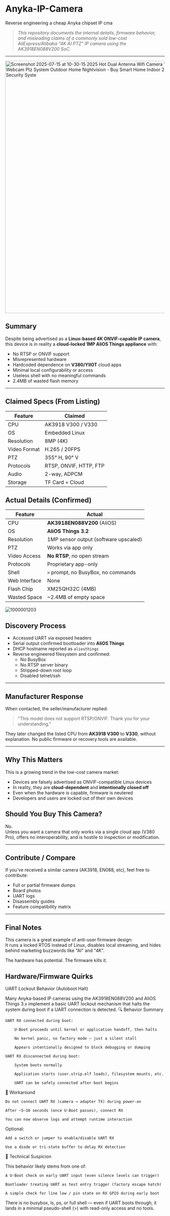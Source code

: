 # Anyka-IP-Camera
Reverse engineering a cheap Anyka chipset IP cma
> _This repository documents the internal details, firmware behavior, and misleading claims of a commonly sold low-cost AliExpress/Alibaba "4K AI PTZ" IP camera using the AK3918EN088V200 SoC._

---
<img width="795" height="795" alt="Screenshot 2025-07-15 at 10-30-15 2025 Hot Dual Antenna Wifi Camera 1080p Hd 360 Degree Wireless Security Webcam Ptz System Outdoor Home Nightvision - Buy Smart Home Indoor 2mp Wifi Ip Camera camera Surveillance Security Syste" src="https://github.com/user-attachments/assets/49f962ce-381f-483f-80d8-c12a58734ddb" />

## Summary

Despite being advertised as a **Linux-based 4K ONVIF-capable IP camera**, this device is in reality a **cloud-locked 1MP AliOS Things appliance** with:

- No RTSP or ONVIF support  
- Misrepresented hardware  
- Hardcoded dependence on **V380/YIIOT** cloud apps  
- Minimal local configurability or access  
- Useless shell with no meaningful commands  
- 2.4MB of wasted flash memory

---

## Claimed Specs (From Listing)

| Feature                | Claimed                     |
|------------------------|-----------------------------|
| CPU                    | AK3918 V300 / V330          |
| OS                     | Embedded Linux              |
| Resolution             | 8MP (4K)                    |
| Video Format           | H.265 / 20FPS               |
| PTZ                    | 355° H, 90° V               |
| Protocols              | RTSP, ONVIF, HTTP, FTP      |
| Audio                  | 2-way, ADPCM                |
| Storage                | TF Card + Cloud             |

## Actual Details (Confirmed)

| Feature                | Actual                                |
|------------------------|---------------------------------------|
| CPU                    | **AK3918EN088V200** (AliOS)           |
| OS                     | **AliOS Things 3.2**                  |
| Resolution             | 1MP sensor output (software upscaled) |
| PTZ                    | Works via app only                    |
| Video Access           | **No RTSP**, no open stream           |
| Protocols              | Proprietary app-only                  |
| Shell                  | `>` prompt, no BusyBox, no commands   |
| Web Interface          |  None                                 |
| Flash Chip             | XM25QH32C (4MB)                       |
| Wasted Space           | ~2.4MB of empty space                 |

![1000001203](https://github.com/user-attachments/assets/073031da-c60e-4ae1-9a29-554dd9858859)

## Discovery Process

- Accessed UART via exposed headers
- Serial output confirmed bootloader into **AliOS Things**
- DHCP hostname reported as `aliosthings`
- Reverse engineered filesystem and confirmed:
  - No BusyBox
  - No RTSP server binary
  - Stripped-down root loop
  - Disabled telnet/ssh

---

## Manufacturer Response

When contacted, the seller/manufacturer replied:

> "This model does not support RTSP/ONVIF. Thank you for your understanding."

They later changed the listed CPU from **AK3918 V300** to **V330**, without explanation. No public firmware or recovery tools are available.

---

## Why This Matters

This is a growing trend in the low-cost camera market:
- Devices are falsely advertised as ONVIF-compatible Linux devices
- In reality, they are **cloud-dependent** and **intentionally closed off**
- Even when the hardware is capable, firmware is neutered
- Developers and users are locked out of their own devices

## Should You Buy This Camera?

No.  
Unless you want a camera that only works via a single cloud app (V380 Pro), offers no interoperability, and is hostile to inspection or modification.

---

## Contribute / Compare

If you've received a similar camera (AK3918, EN088, etc), feel free to contribute:
- Full or partial firmware dumps
- Board photos
- UART logs
- Disassembly guides
- Feature compatibility matrix

---

##  Final Notes

This camera is a great example of anti-user firmware design:  
It runs a locked RTOS instead of Linux, disables local streaming, and hides behind marketing buzzwords like "AI" and "4K".

The hardware has potential. The firmware kills it.

## Hardware/Firmware Quirks

UART Lockout Behavior (Autoboot Halt)

Many Anyka-based IP cameras using the AK3918EN088V200 and AliOS Things 3.x implement a basic UART lockout mechanism that halts the system during boot if a UART connection is detected.
🔍 Behavior Summary

    UART RX connected during boot:

        U-Boot proceeds until kernel or application handoff, then halts

        No kernel panic, no factory mode — just a silent stall

        Appears intentionally designed to block debugging or dumping

    UART RX disconnected during boot:

        System boots normally

        Application starts (user.strip.elf loads), filesystem mounts, etc.

        UART can be safely connected after boot begins

🧪 Workaround

    Do not connect UART RX (camera → adapter TX) during power-on

    After ~5–10 seconds (once U-Boot passes), connect RX

    You can now observe logs and attempt runtime interaction

Optional:

    Add a switch or jumper to enable/disable UART RX

    Use a diode or tri-state buffer to delay RX detection

🧠 Technical Suspicion

This behavior likely stems from one of:

    A U-Boot check on early UART input (even silence levels can trigger)

    Bootloader treating UART as test entry trigger (factory escape hatch)

    A simple check for line low / pin state on RX GPIO during early boot

There is no busybox, ls, ps, or full shell — even if UART boots through, it lands in a minimal pseudo-shell (>) with read-only access and no tools.
